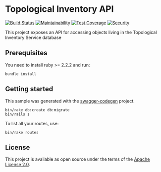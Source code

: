 # Topological Inventory API

[![Build Status](https://travis-ci.com/RedHatInsights/topological_inventory-api.svg)](https://travis-ci.com/RedHatInsights/topological_inventory-api)
[![Maintainability](https://api.codeclimate.com/v1/badges/47776e67dbb7cc572c3b/maintainability)](https://codeclimate.com/github/RedHatInsights/topological_inventory-api/maintainability)
[![Test Coverage](https://api.codeclimate.com/v1/badges/47776e67dbb7cc572c3b/test_coverage)](https://codeclimate.com/github/RedHatInsights/topological_inventory-api/test_coverage)
[![Security](https://hakiri.io/github/RedHatInsights/topological_inventory-api/master.svg)](https://hakiri.io/github/RedHatInsights/topological_inventory-api/master)

This project exposes an API for accessing objects living in the Topological Inventory Service database

## Prerequisites
You need to install ruby >= 2.2.2 and run:

```
bundle install
```

## Getting started

This sample was generated with the [swagger-codegen](https://github.com/swagger-api/swagger-codegen) project.

```
bin/rake db:create db:migrate
bin/rails s
```

To list all your routes, use:

```
bin/rake routes
```

## License

This project is available as open source under the terms of the [Apache License 2.0](http://www.apache.org/licenses/LICENSE-2.0).
